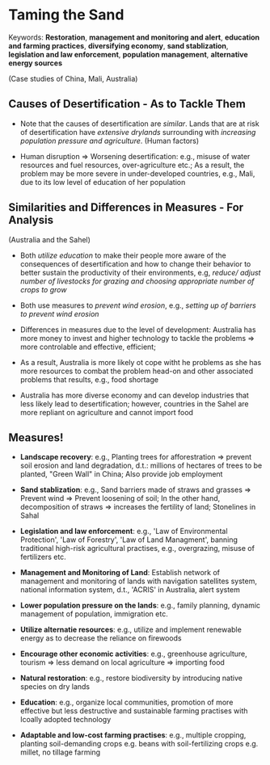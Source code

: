 # Taming the Sand

Keywords: **Restoration**, **management and monitoring and alert**, **education and farming practices**, **diversifying economy**, **sand stablization**, **legislation and law enforcement**, **population management**, **alternative energy sources**

(Case studies of China, Mali, Australia)

## Causes of Desertification - As to Tackle Them

- Note that the causes of desertification are *similar*. Lands that are at risk of desertification have *extensive drylands* surrounding with *increasing population pressure and agriculture*. (Human factors)

- Human disruption => Worsening desertification: e.g., misuse of water resources and fuel resources, over-agriculture etc.; As a result, the problem may be more severe in under-developed countries, e.g., Mali, due to its low level of education of her population

## Similarities and Differences in Measures - For Analysis

(Australia and the Sahel)

- Both *utilize education* to make their people more aware of the consequences of desertification and how to change their behavior to better sustain the productivity of their environments, e.g, *reduce/ adjust number of livestocks for grazing and choosing appropriate number of crops to grow*

- Both use measures to *prevent wind erosion*, e.g., *setting up of barriers to prevent wind erosion*

- Differences in measures due to the level of development: Australia has more money to invest and higher technology to tackle the problems => more controlable and effective, efficient; 

- As a result, Australia is more likely ot cope witht he problems as she has more resources to combat the problem head-on and other associated problems that results, e.g., food shortage

- Australia has more diverse economy and can develop industries that less likely lead to desertification; however, countries in the Sahel are more repliant on agriculture and cannot import food

## Measures!

- **Landscape recovery**: e.g., Planting trees for afforestration => prevent soil erosion and land degradation, d.t.: millions of hectares of trees to be planted, "Green Wall" in China; Also provide job employment

- **Sand stablization**: e.g., Sand barriers made of straws and grasses => Prevent wind => Prevent loosening of soil; In the other hand, decomposition of straws => increases the fertility of land; Stonelines in Sahal

- **Legislation and law enforcement**: e.g., 'Law of Environmental Protection', 'Law of Forestry', 'Law of Land Managment', banning traditional high-risk agricultural practises, e.g., overgrazing, misuse of fertilizers etc.

- **Management and Monitoring of Land**: Establish network of management and monitoring of lands with navigation satellites system, national information system, d.t., 'ACRIS' in Australia, alert system

- **Lower population pressure on the lands**: e.g., family planning, dynamic management of population, immigration etc.

- **Utilize alternatie resources**: e.g., utilize and implement renewable energy as to decrease the reliance on firewoods

- **Encourage other economic activities**: e.g., greenhouse agriculture, tourism => less demand on local agriculture => importing food

- **Natural restoration**: e.g., restore biodiversity by introducing native species on dry lands

- **Education**: e.g., organize local communities, promotion of more effective but less destructive and sustainable farming practises with lcoally adopted technology

- **Adaptable and low-cost farming practises**: e.g., multiple cropping, planting soil-demanding crops e.g. beans with soil-fertilizing crops e.g. millet, no tillage farming
